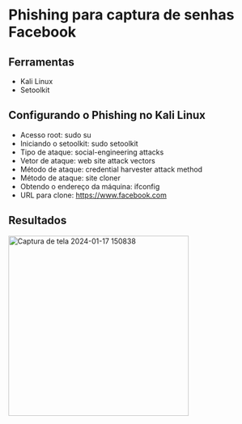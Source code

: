 # Phishing para captura de senhas Facebook
## Ferramentas
- Kali Linux
- Setoolkit
## Configurando o Phishing no Kali Linux
- Acesso root: sudo su
- Iniciando o setoolkit: sudo setoolkit
- Tipo de ataque: social-engineering attacks
- Vetor de ataque: web site attack vectors
- Método de ataque: credential harvester attack method
- Método de ataque: site cloner
- Obtendo o endereço da máquina: ifconfig
- URL para clone: https://www.facebook.com
## Resultados
<img width="356" alt="Captura de tela 2024-01-17 150838" src="https://github.com/VitorAlcoragi/Desafio-cria-o-de-um-Phishing-com-o-kali-linux/assets/156928164/0ced08c9-49bf-496b-a149-cd36b52141db">
